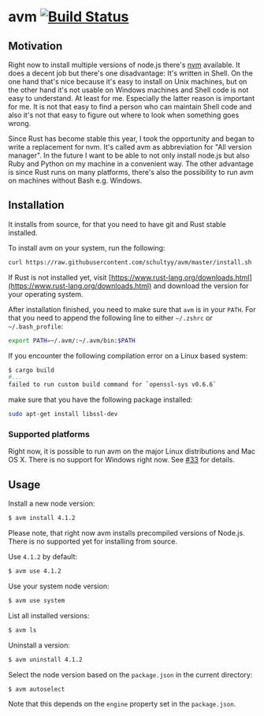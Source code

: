 # avm [![Build Status](https://travis-ci.org/schultyy/avm.svg)](https://travis-ci.org/schultyy/avm)

## Motivation

Right now to install multiple versions of node.js there's [nvm](https://github.com/creationix/nvm) available. It does a decent job but there's one disadvantage: It's written in Shell. On the one hand that's nice because it's easy to install on Unix machines, but on the other hand it's not usable on Windows machines and Shell code is not easy to understand. At least for me.
Especially the latter reason is important for me. It is not that easy to find a person who can maintain Shell code and also it's not that easy to figure out where to look when something goes wrong.

Since Rust has become stable this year, I took the opportunity and began to write a replacement for nvm. It's called avm as abbreviation for "All version manager". In the future I want to be able to not only install node.js but also Ruby and Python on my machine in a convenient way. The other advantage is since Rust runs on many platforms, there's also the possibility to run avm on machines without Bash e.g. Windows.

## Installation

It installs from source, for that you need to have git and Rust stable installed.

To install avm on your system, run the following:

```bash
curl https://raw.githubusercontent.com/schultyy/avm/master/install.sh | bash
```

If Rust is not installed yet, visit [https://www.rust-lang.org/downloads.html](https://www.rust-lang.org/downloads.html) and download the version for your operating system.

After installation finished, you need to make sure that `avm` is in your `PATH`. For that you need to append the following line to either `~/.zshrc` or `~/.bash_profile`:

```bash
export PATH=~/.avm/:~/.avm/bin:$PATH
```

If you encounter the following compilation error on a Linux based system:

```bash
$ cargo build
#...
failed to run custom build command for `openssl-sys v0.6.6`
```

make sure that you have the following package installed:

```bash
sudo apt-get install libssl-dev
```

### Supported platforms

Right now, it is possible to run avm on the major Linux distributions and Mac OS X. There is no support for Windows right now. See [#33](https://github.com/schultyy/avm/issues/33) for details.

## Usage

Install a new node version:

```bash
$ avm install 4.1.2
```

Please note, that right now avm installs precompiled versions of Node.js. There is no supported yet for installing from source.

Use `4.1.2` by default:
```bash
$ avm use 4.1.2
```
Use your system node version:

```bash
$ avm use system
```

List all installed versions:

```bash
$ avm ls
```

Uninstall a version:

```bash
$ avm uninstall 4.1.2
```

Select the node version based on the `package.json` in the current directory:

```bash
$ avm autoselect
```

Note that this depends on the `engine` property set in the `package.json`.
